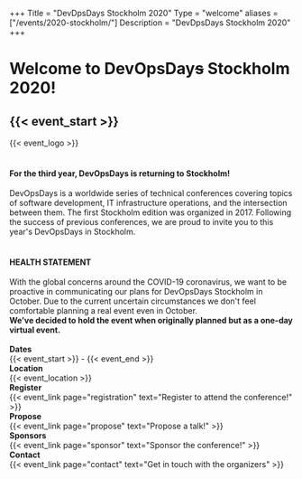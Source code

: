 +++
Title = "DevDpsDays Stockholm 2020"
Type = "welcome"
aliases = ["/events/2020-stockholm/"]
Description = "DevDpsDays Stockholm 2020"
+++

# Welcome to DevOpsDay~~s~~ Stockholm 2020!
## {{< event_start >}}

<div style="text-align:left;">
  {{< event_logo >}}
</div>
<br>

<div class = "row">
  <div class = "col-md-5">
    <h4>For the third year, DevOpsDays is returning to Stockholm!</h4>
    DevOpsDays is a worldwide series of technical conferences covering topics of software development, IT infrastructure operations, and the intersection between them. The first Stockholm edition was organized in 2017. Following the success of previous conferences, we are proud to invite you to this year's DevOpsDays in Stockholm.
  </div>
</div>
<br>

<div class = "row">
  <div class = "col-md-5">
    <h4>HEALTH STATEMENT</h4>
    With the global concerns around the COVID-19 coronavirus, we want to be proactive in communicating our plans for DevOpsDays Stockholm in October. Due to the current uncertain circumstances we don't feel comfortable planning a real event even in October.
    <br>​
    <b>We’ve decided to hold the event when originally planned​ but as a one-day virtual event.</b>
  </div>
</div>
<br>

<div class = "row">
  <div class = "col-md-2">
    <strong>Dates</strong>
  </div>
  <div class = "col-md-8">
    {{< event_start >}} - {{< event_end >}}
  </div>
</div>

<div class = "row">
  <div class = "col-md-2">
    <strong>Location</strong>
  </div>
  <div class = "col-md-8">
    {{< event_location >}}
  </div>
</div>

<div class = "row">
  <div class = "col-md-2">
    <strong>Register</strong>
  </div>
  <div class = "col-md-8">
    {{< event_link page="registration" text="Register to attend the conference!" >}}
  </div>
</div>

<div class = "row">
  <div class = "col-md-2">
    <strong>Propose</strong>
  </div>
  <div class = "col-md-8">
    {{< event_link page="propose" text="Propose a talk!" >}}
  </div>
</div>

<!-- <div class = "row">
  <div class = "col-md-2">
    <strong>Program</strong>
  </div>
  <div class = "col-md-8">
    View the {{< event_link page="program" text="program." >}}
  </div>
</div> -->

<!-- <div class = "row">
  <div class = "col-md-2">
    <strong>Speakers</strong>
  </div>
  <div class = "col-md-8">
    Check out the {{< event_link page="speakers" text="speakers!" >}}
  </div>
</div> -->

<div class = "row">
  <div class = "col-md-2">
    <strong>Sponsors</strong>
  </div>
  <div class = "col-md-8">
    {{< event_link page="sponsor" text="Sponsor the conference!" >}}
  </div>
</div>

<div class = "row">
  <div class = "col-md-2">
    <strong>Contact</strong>
  </div>
  <div class = "col-md-8">
    {{< event_link page="contact" text="Get in touch with the organizers" >}}
  </div>
</div>
